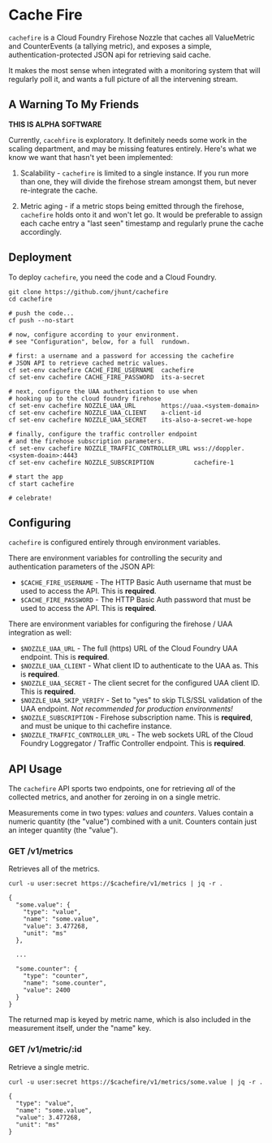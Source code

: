 Cache Fire
==========

`cachefire` is a Cloud Foundry Firehose Nozzle that caches all
ValueMetric and CounterEvents (a tallying metric), and exposes a
simple, authentication-protected JSON api for retrieving said
cache.

It makes the most sense when integrated with a monitoring system
that will regularly poll it, and wants a full picture of all the
intervening stream.

A Warning To My Friends
-----------------------

**THIS IS ALPHA SOFTWARE**

Currently, `cacehfire` is exploratory.  It definitely needs some
work in the scaling department, and may be missing features
entirely.  Here's what we know we want that hasn't yet been
implemented:

  1. Scalability - `cachefire` is limited to a single instance.
     If you run more than one, they will divide the firehose
     stream amongst them, but never re-integrate the cache.

  2. Metric aging - if a metric stops being emitted through the
     firehose, `cachefire` holds onto it and won't let go.  It
     would be preferable to assign each cache entry a "last seen"
     timestamp and regularly prune the cache accordingly.

Deployment
----------

To deploy `cachefire`, you need the code and a Cloud Foundry.

```
git clone https://github.com/jhunt/cachefire
cd cachefire

# push the code...
cf push --no-start

# now, configure according to your environment.
# see "Configuration", below, for a full  rundown.

# first: a username and a password for accessing the cachefire
# JSON API to retrieve cached metric values.
cf set-env cachefire CACHE_FIRE_USERNAME  cachefire
cf set-env cachefire CACHE_FIRE_PASSWORD  its-a-secret

# next, configure the UAA authentication to use when
# hooking up to the cloud foundry firehose
cf set-env cachefire NOZZLE_UAA_URL       https://uaa.<system-domain>
cf set-env cachefire NOZZLE_UAA_CLIENT    a-client-id
cf set-env cachefire NOZZLE_UAA_SECRET    its-also-a-secret-we-hope

# finally, configure the traffic controller endpoint
# and the firehose subscription parameters.
cf set-env cachefire NOZZLE_TRAFFIC_CONTROLLER_URL wss://doppler.<system-doain>:4443
cf set-env cachefire NOZZLE_SUBSCRIPTION           cachefire-1

# start the app
cf start cachefire

# celebrate!
```

Configuring
-----------

`cachefire` is configured entirely through environment variables.

There are environment variables for controlling the security and
authentication parameters of the JSON API:

- `$CACHE_FIRE_USERNAME` - The HTTP Basic Auth username that must
  be used to access the API.  This is **required**.
- `$CACHE_FIRE_PASSWORD` - The HTTP Basic Auth password that must
  be used to access the API.  This is **required**.

There are environment variables for configuring the firehose / UAA
integration as well:

- `$NOZZLE_UAA_URL` - The full (https) URL of the Cloud Foundry UAA
  endpoint.  This is **required**.
- `$NOZZLE_UAA_CLIENT` - What client ID to authenticate to the UAA as.
  This is **required**.
- `$NOZZLE_UAA_SECRET` - The client secret for the configured UAA client ID.
  This is **required**.
- `$NOZZLE_UAA_SKIP_VERIFY` - Set to "yes" to skip TLS/SSL validation of the
   UAA endpoint.  _Not recommended for production environments!_
- `$NOZZLE_SUBSCRIPTION` - Firehose subscription name.  This is
   **required**, and must be unique to thi cachefire instance.
- `$NOZZLE_TRAFFIC_CONTROLLER_URL` - The web sockets URL of the Cloud
  Foundry Loggregator / Traffic Controller endpoint.  This is **required**.

API Usage
---------

The `cachefire` API sports two endpoints, one for retrieving _all_
of the collected metrics, and another for zeroing in on a single
metric.

Measurements come in two types: _values_ and _counters_.  Values
contain a numeric quantity (the "value") combined with a unit.
Counters contain just an integer quantity (the "value").

### GET /v1/metrics

Retrieves all of the metrics.

```
curl -u user:secret https://$cachefire/v1/metrics | jq -r .

{
  "some.value": {
    "type": "value",
    "name": "some.value",
    "value": 3.477268,
    "unit": "ms"
  },

  ...

  "some.counter": {
    "type": "counter",
    "name": "some.counter",
    "value": 2400
  }
}
```

The returned map is keyed by metric name, which is also included
in the measurement itself, under the "name" key.


### GET /v1/metric/:id

Retrieve a single metric.

```
curl -u user:secret https://$cachefire/v1/metrics/some.value | jq -r .

{
  "type": "value",
  "name": "some.value",
  "value": 3.477268,
  "unit": "ms"
}
```
